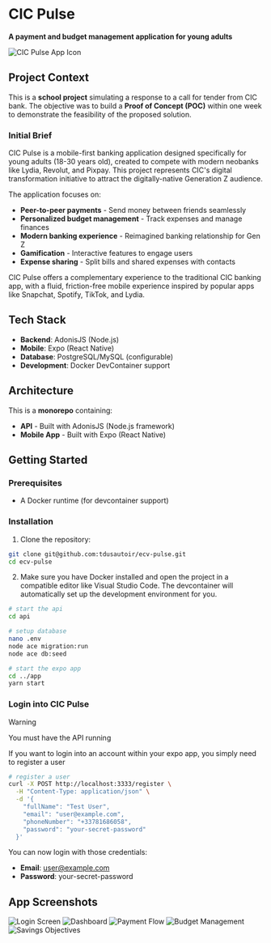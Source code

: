 # CIC Pulse

**A payment and budget management application for young adults**

![CIC Pulse App Icon](app/assets/logo-pulse.png)

## Project Context

This is a **school project** simulating a response to a call for tender from CIC bank. The objective was to build a **Proof of Concept (POC)** within one week to demonstrate the feasibility of the proposed solution.

### Initial Brief

CIC Pulse is a mobile-first banking application designed specifically for young adults (18-30 years old), created to compete with modern neobanks like Lydia, Revolut, and Pixpay. This project represents CIC's digital transformation initiative to attract the digitally-native Generation Z audience.

The application focuses on:
- **Peer-to-peer payments** - Send money between friends seamlessly
- **Personalized budget management** - Track expenses and manage finances
- **Modern banking experience** - Reimagined banking relationship for Gen Z
- **Gamification** - Interactive features to engage users
- **Expense sharing** - Split bills and shared expenses with contacts

CIC Pulse offers a complementary experience to the traditional CIC banking app, with a fluid, friction-free mobile experience inspired by popular apps like Snapchat, Spotify, TikTok, and Lydia.

## Tech Stack

- **Backend**: AdonisJS (Node.js)
- **Mobile**: Expo (React Native)
- **Database**: PostgreSQL/MySQL (configurable)
- **Development**: Docker DevContainer support

## Architecture

This is a **monorepo** containing:
- **API** - Built with AdonisJS (Node.js framework)
- **Mobile App** - Built with Expo (React Native)

## Getting Started

### Prerequisites

- A Docker runtime (for devcontainer support)

### Installation

1. Clone the repository:
```bash
git clone git@github.com:tdusautoir/ecv-pulse.git
cd ecv-pulse
```

2. Make sure you have Docker installed and open the project in a compatible editor like Visual Studio Code. The devcontainer will automatically set up the development environment for you.

```bash
# start the api
cd api

# setup database
nano .env 
node ace migration:run
node ace db:seed

# start the expo app
cd ../app
yarn start
```

### Login into CIC Pulse

> [!WARNING]
> You must have the API running

If you want to login into an account within your expo app, you simply need to register a user

```bash
# register a user
curl -X POST http://localhost:3333/register \
  -H "Content-Type: application/json" \
  -d '{
    "fullName": "Test User",
    "email": "user@example.com",
    "phoneNumber": "+33781686058",
    "password": "your-secret-password"
  }'
```
 
You can now login with those credentials:

- **Email**: user@example.com
- **Password**: your-secret-password

## App Screenshots

![Login Screen](screenshots/login.jpeg)
![Dashboard](screenshots/dashboard.png)
![Payment Flow](screenshots/payment.png)
![Budget Management](screenshots/budget.png)
![Savings Objectives](screenshots/savings.png)